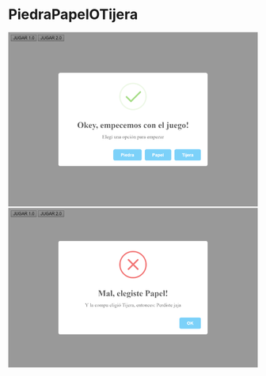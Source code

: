 # PiedraPapelOTijera
![900px desktop](https://github.com/SosegadoWebDev/PiedraPapelOTijera/blob/master/img/PiedraPapelTijera.png)
![900px desktop](https://github.com/SosegadoWebDev/PiedraPapelOTijera/blob/master/img/PapelPiedraTijera01.png)

